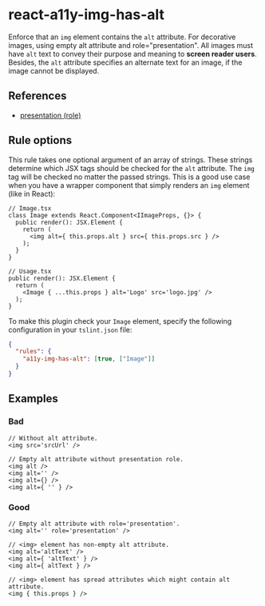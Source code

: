 # react-a11y-img-has-alt

Enforce that an `img` element contains the `alt` attribute. For decorative images, using empty alt attribute and role="presentation". All images must have `alt` text to convey their purpose and meaning to **screen reader users**.
Besides, the `alt` attribute specifies an alternate text for an image, if the image cannot be displayed.

## References

- [presentation (role)](https://www.w3.org/TR/wai-aria-1.1/#presentation)

## Rule options

This rule takes one optional argument of an array of strings.
These strings determine which JSX tags should be checked for the `alt` attribute.
The `img` tag will be checked no matter the passed strings.
This is a good use case when you have a wrapper component that simply renders an `img` element (like in React):

```tsx
// Image.tsx
class Image extends React.Component<IImageProps, {}> {
  public render(): JSX.Element {
    return (
      <img alt={ this.props.alt } src={ this.props.src } />
    );
  }
}

// Usage.tsx
public render(): JSX.Element {
  return (
    <Image { ...this.props } alt='Logo' src='logo.jpg' />
  );
}

```
To make this plugin check your `Image` element, specify the following configuration in your `tslint.json` file:

```json
{
  "rules": {
    "a11y-img-has-alt": [true, ["Image"]]
  }
}
```

## Examples

### Bad

```tsx
// Without alt attribute.
<img src='srcUrl' />

// Empty alt attribute without presentation role.
<img alt />
<img alt='' />
<img alt={} />
<img alt={ '' } />
```

### Good

```tsx
// Empty alt attribute with role='presentation'.
<img alt='' role='presentation' />

// <img> element has non-empty alt attribute.
<img alt='altText' />
<img alt={ 'altText' } />
<img alt={ altText } />

// <img> element has spread attributes which might contain alt attribute.
<img { this.props } />
```
